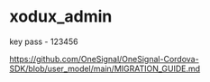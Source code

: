 # xodux_admin

key pass - 123456

https://github.com/OneSignal/OneSignal-Cordova-SDK/blob/user_model/main/MIGRATION_GUIDE.md
